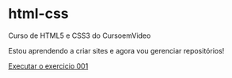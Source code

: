 # html-css
Curso de HTML5 e CSS3 do CursoemVideo

Estou aprendendo a criar sites e agora vou gerenciar repositórios!

<a href="https://vanessarafael87.github.io/html-css/exercicios/ex001/index.html">Executar o exercicio 001</a>